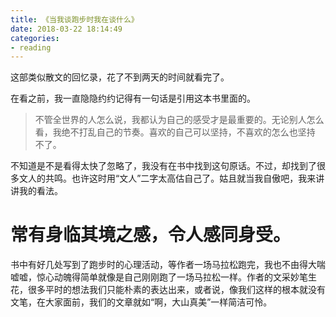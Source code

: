 ```yaml
---
title: 《当我谈跑步时我在谈什么》
date: 2018-03-22 18:14:49
categories: 
- reading
---
```


这部类似散文的回忆录，花了不到两天的时间就看完了。

在看之前，我一直隐隐约约记得有一句话是引用这本书里面的。

> 不管全世界的人怎么说，我都认为自己的感受才是最重要的。无论别人怎么看，我绝不打乱自己的节奏。喜欢的自己可以坚持，不喜欢的怎么也坚持 不了。

不知道是不是看得太快了忽略了，我没有在书中找到这句原话。不过，却找到了很多文人的共鸣。也许这时用“文人”二字太高估自己了。姑且就当我自傲吧，我来讲讲我的看法。

# 常有身临其境之感，令人感同身受。

书中有好几处写到了跑步时的心理活动，等作者一场马拉松跑完，我也不由得大喘嘘嘘，惊心动魄得简单就像是自己刚刚跑了一场马拉松一样。作者的文采妙笔生花，很多平时的想法我们只能朴素的表达出来，或者说，像我们这样的根本就没有文笔，在大家面前，我们的文章就如“啊，大山真美”一样简洁可怜。

